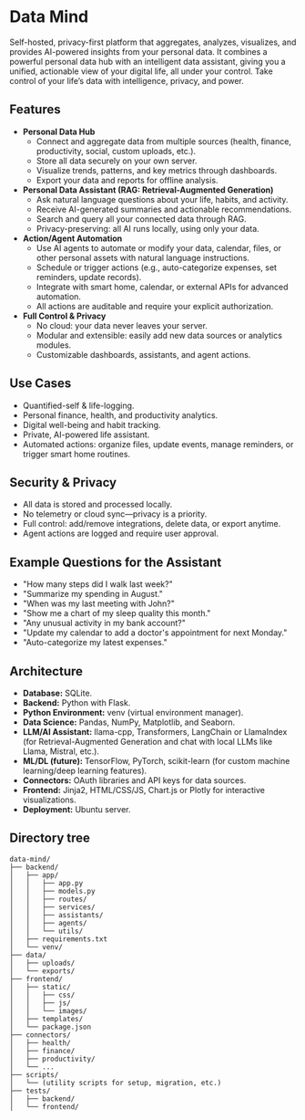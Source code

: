 # Data Mind
Self-hosted, privacy-first platform that aggregates, analyzes, visualizes, and provides AI-powered insights from your personal data. It combines a powerful personal data hub with an intelligent data assistant, giving you a unified, actionable view of your digital life, all under your control. Take control of your life’s data with intelligence, privacy, and power.

## Features
- **Personal Data Hub**
  - Connect and aggregate data from multiple sources (health, finance, productivity, social, custom uploads, etc.).
  - Store all data securely on your own server.
  - Visualize trends, patterns, and key metrics through dashboards.
  - Export your data and reports for offline analysis.
- **Personal Data Assistant (RAG: Retrieval-Augmented Generation)**
  - Ask natural language questions about your life, habits, and activity.
  - Receive AI-generated summaries and actionable recommendations.
  - Search and query all your connected data through RAG.
  - Privacy-preserving: all AI runs locally, using only your data.
- **Action/Agent Automation**
  - Use AI agents to automate or modify your data, calendar, files, or other personal assets with natural language instructions.
  - Schedule or trigger actions (e.g., auto-categorize expenses, set reminders, update records).
  - Integrate with smart home, calendar, or external APIs for advanced automation.
  - All actions are auditable and require your explicit authorization.
- **Full Control & Privacy**
  - No cloud: your data never leaves your server.
  - Modular and extensible: easily add new data sources or analytics modules.
  - Customizable dashboards, assistants, and agent actions.

## Use Cases
- Quantified-self & life-logging.
- Personal finance, health, and productivity analytics.
- Digital well-being and habit tracking.
- Private, AI-powered life assistant.
- Automated actions: organize files, update events, manage reminders, or trigger smart home routines.

## Security & Privacy
- All data is stored and processed locally.
- No telemetry or cloud sync—privacy is a priority.
- Full control: add/remove integrations, delete data, or export anytime.
- Agent actions are logged and require user approval.

## Example Questions for the Assistant
- "How many steps did I walk last week?"
- "Summarize my spending in August."
- "When was my last meeting with John?"
- "Show me a chart of my sleep quality this month."
- "Any unusual activity in my bank account?"
- "Update my calendar to add a doctor's appointment for next Monday."
- "Auto-categorize my latest expenses."

## Architecture
- **Database:** SQLite.
- **Backend:** Python with Flask.
- **Python Environment:** venv (virtual environment manager).
- **Data Science:** Pandas, NumPy, Matplotlib, and Seaborn.
- **LLM/AI Assistant:** llama-cpp, Transformers, LangChain or LlamaIndex (for Retrieval-Augmented Generation and chat with local LLMs like Llama, Mistral, etc.).
- **ML/DL (future):** TensorFlow, PyTorch, scikit-learn (for custom machine learning/deep learning features).
- **Connectors:** OAuth libraries and API keys for data sources.
- **Frontend:** Jinja2, HTML/CSS/JS, Chart.js or Plotly for interactive visualizations.
- **Deployment:** Ubuntu server.

## Directory tree
```
data-mind/
├── backend/
│   ├── app/
│   │   ├── app.py
│   │   ├── models.py
│   │   ├── routes/
│   │   ├── services/
│   │   ├── assistants/
│   │   ├── agents/
│   │   └── utils/
│   ├── requirements.txt
│   └── venv/
├── data/
│   ├── uploads/
│   └── exports/
├── frontend/
│   ├── static/
│   │   ├── css/
│   │   ├── js/
│   │   └── images/
│   ├── templates/
│   └── package.json
├── connectors/
│   ├── health/
│   ├── finance/
│   ├── productivity/
│   └── ...
├── scripts/
│   └── (utility scripts for setup, migration, etc.)
├── tests/
│   ├── backend/
│   └── frontend/
```